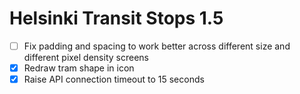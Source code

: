 Helsinki Transit Stops 1.5
==========================

* [ ] Fix padding and spacing to work better across different size and
      different pixel density screens
* [x] Redraw tram shape in icon
* [x] Raise API connection timeout to 15 seconds
